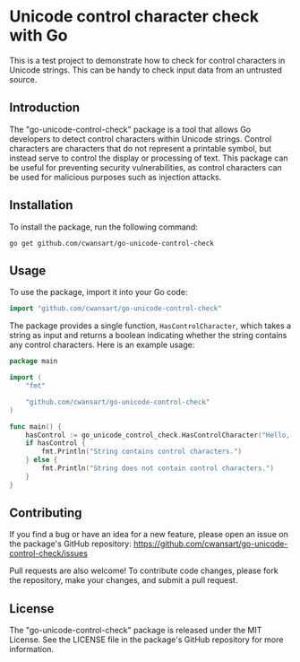 # Unicode control character check with Go

This is a test project to demonstrate how to check for control characters in Unicode strings. This can be handy to check input data from an untrusted source.

## Introduction

The "go-unicode-control-check" package is a tool that allows Go developers to detect control characters within Unicode strings. Control characters are characters that do not represent a printable symbol, but instead serve to control the display or processing of text. This package can be useful for preventing security vulnerabilities, as control characters can be used for malicious purposes such as injection attacks.

## Installation

To install the package, run the following command:

```
go get github.com/cwansart/go-unicode-control-check
```

## Usage

To use the package, import it into your Go code:

```go
import "github.com/cwansart/go-unicode-control-check"
```

The package provides a single function, `HasControlCharacter`, which takes a string as input and returns a boolean indicating whether the string contains any control characters. Here is an example usage:

```go
package main

import (
	"fmt"

	"github.com/cwansart/go-unicode-control-check"
)

func main() {
	hasControl := go_unicode_control_check.HasControlCharacter("Hello, world!")
	if hasControl {
		fmt.Println("String contains control characters.")
	} else {
		fmt.Println("String does not contain control characters.")
	}
}
```

## Contributing

If you find a bug or have an idea for a new feature, please open an issue on the package's GitHub repository: https://github.com/cwansart/go-unicode-control-check/issues

Pull requests are also welcome! To contribute code changes, please fork the repository, make your changes, and submit a pull request. 

## License

The "go-unicode-control-check" package is released under the MIT License. See the LICENSE file in the package's GitHub repository for more information.
